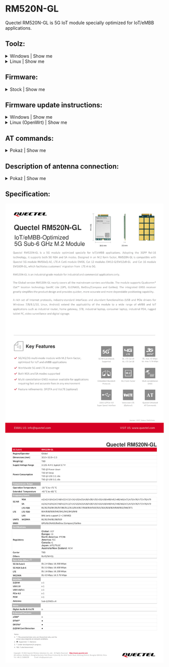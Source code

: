 # RM520N-GL
Quectel RM520N-GL is 5G IoT module specially optimized for IoT/eMBB applications.

## Toolz:
<details>
   <summary>Windows | Show me</summary>

<a href="https://github.com/4IceG/RM520N-GL/blob/main/Toolz/Quectel_Windows_USB_Driver(Q)_NDIS_V2.6.0.zip" title="Quectel_Windows_USB_Driver(Q)_NDIS_V2.6.0">Quectel Windows USB Driver(Q) NDIS V2.6.0</a>
 
<a href="https://drive.google.com/file/d/1nB-yBeqBCMLUXKLWNYVxs8VX6AXw9eOn/view?usp=sharing" title="Quectel_Windows_USB_DriverQ_NDIS_V2.4.6">Quectel Windows USB Driver(Q) NDIS V2.4.6</a>

<a href="https://drive.google.com/file/d/1UAgRqwF_ygA5USnoJLXfBhvlh5NrNgke/view?usp=sharing" title="Quectel_Windows_USB_DriverQ_NDIS_V2.4.6">Quectel Windows USB Driver(Q) MBIM V1.3.1</a>

<a href="https://www.waveshare.com/w/upload/d/df/Quectel_Windows_USB_Driver%28Q%29_RNDIS_V1.0.9.zip" title="RNDIS_V1.0.9.zip">Quectel Windows USB Driver(Q) RNDIS V1.0.9</a>

<a href="https://drive.google.com/file/d/1zYvH2cFQNXHGCScX14ksruG7wFgxqKls/view?usp=sharing" title="QFlash.V6.9.EN">QFlash V6.9 EN</a> `filename is password`

<a href="https://drive.google.com/file/d/1XeiSymetx_PGJ5ttKo97vUICqGKwbgZz/view?usp=sharing" title="QFlash_PCIE_V1.0">QFlash_PCIE_V1.0</a> `filename is password`

<a href="https://drive.google.com/file/d/1hrXW2u9Jrt4M9jzB1mh8wpOKAGuEXoTN/view?usp=sharing" title="QFlash.V6.3.EN">QFlash V6.3 EN</a>

<a href="https://drive.google.com/file/d/1j3Wy_znL2ajt2_Rc4gejgoJRcp8ieQLm/view?usp=sharing" title="QFlash.V5.8.EN">QFlash V5.8 EN</a>

<a href="https://drive.google.com/file/d/1Gx1Ab5uLSAOaIlWzKHS17qE3Wo9hVQ7i/view?usp=sharing" title="Qnavigator_V1.6.10">Qnavigator V1.6.10</a>

<a href="https://drive.google.com/file/d/1_s2tsLvVxjqN16O672-2sdwD6DZsmw9j/view?usp=sharing" title="Qnavigator_V1.6.9.1.zip">Qnavigator V1.6.9.1</a>

<a href="https://drive.google.com/file/d/1xVw5IBowlKn7HPqfyYfoZdBx1p5Xs7aU/view?usp=sharing" title="QCOM_V1.6">QCOM V1.6</a>

</details>

<details>
   <summary>Linux | Show me</summary>

<a href="https://github.com/4IceG/RM520N-GL/blob/main/Toolz/QFirehose_Linux_Android_V1.4.17.zip" title="QFirehose_Linux_Android_V1.4.17">QFirehose V1.4.17</a>

<a href="https://github.com/4IceG/RM520N-GL/blob/main/Toolz/QFirehose_Linux_Android_V1.4.15.zip" title="QFirehose_Linux_Android_V1.4.15">QFirehose V1.4.15</a>

<a href="https://github.com/4IceG/RM520N-GL/blob/main/Toolz/QFirehose_Linux_Android_V1.4.11.zip" title="QFirehose_Linux_Android_V1.4.11">QFirehose V1.4.11</a>

<a href="https://drive.google.com/file/d/1Jn4gzJRCzX_pzmGOqurwqAQMLiQsShV4/view?usp=drive_link" title="DFOTA Generation Tool">DFOTA Generation Tool</a>

<a href="https://drive.google.com/file/d/1V9zK4IWE0zuZxEpAr2JOm4AID0yZrm6h/view?usp=drive_link" title="Quectel_Linux_PCIE_MHI_Driver_V1.3.3">Quectel Linux PCIE MHI Driver V1.3.3</a>

<a href="https://drive.google.com/file/d/1amE1TgwuLh0bgos1T6rQMphIOnv_f1_T/view?usp=drive_link" title="Quectel_Linux_Android_SPRD_PCIE_Driver_V1.1.1">Quectel Linux Android SPRD PCIE Driver V1.1.1</a>

<a href="https://drive.google.com/file/d/1Sh4BHusGdrteIZCUN63SngR32zRfiGDC/view?usp=drive_link" title="Quectel_Linux_Android_QMI_WWAN_Driver_V1.2.1">Quectel Linux Android QMI WWAN_Driver V1.2.1</a>

<a href="https://drive.google.com/file/d/1iTC4nbNNMtpxrKFLDYvseReA8vR9Quwh/view?usp=drive_link" title="Quectel_Linux_Android_GobiNet_Driver_V1.6.3">Quectel Linux Android GobiNet Driver V1.6.3</a>

</details>

## Firmware:
<details>
   <summary>Stock | Show me</summary>

| Date | Version | Hint | Link |
| --- | --- | --- | --- |
| `2024-02-01` | *RM520NGLAAR01A08M4G_01.202.01.202* | `Firmware cannot be downgraded to ver. released before RM520NGLAAR01A07M4G_01.200.01.200` | <a href="https://drive.google.com/file/d/19oO1TA58z1xeloGLL6IogrqBFjnRFmoL/view?usp=sharing">Download</a> |
| `2023-11-06` | *RM520NGLAAR03A02M4GA* | | <a href="https://drive.google.com/file/d/1v3-lSQCeE0Wls7EXoOgmWn6wvATb5zED/view?usp=drive_link">Download</a> |
| `2023-07-25` | *RM520NGLAAR03A03M4G_01.200.01.200* | | <a href="https://drive.google.com/file/d/1EAJc7d3GXOnuCLCMHRZ65TXSBE5nDaXP/view?usp=drive_link">Download</a> |
| `2023-07-20` | *RM520NGLAAR01A08M4G_01.200.01.200* | | <a href="https://drive.google.com/file/d/1HHJ9FR1TgmqzkXhqQ2fq67OuvvhdShKO/view?usp=drive_link">Download</a> |
| `2023-07-12` | *RM520NGLAAR01A07M4G_01.203.01.203* | | <a href="https://drive.google.com/file/d/1CjuJyeSIjM8Mh0aNL-nk7f1nryyQrE-U/view?usp=sharing">Download</a> |
| `2023-05-12` | *RM520NGLAAR03A01M4G_01.202.01.202* | | <a href="https://drive.google.com/file/d/18mtwvYxl7BfAwTkFO6j6IhY27oZwonGa/view?usp=sharing">Download</a> |
| `2023-03-27` | *RM520NGLAAR01A07M4G_01.201.01.201* | | <a href="https://fw.gl-inet.com/tools/quectel_module_software/RM520NGLAAR01A07M4G_01.201.01.201.zip">Download</a> |
| `2023-01-20` | *RM520NGLAAR01A06M4G_12.001.12.001* | | <a href="https://drive.google.com/file/d/1hlFwz7UbC5mnwsF1ihCEaElTxrdIdnGk/view?usp=sharing">Download</a> |
| `2022-12-26` | *RM520NGLAAR01A06M4G_01.200.01.200* | | <a href="https://drive.google.com/file/d/1NWle7w6LHubee5l4n7EsMuExtVj36lwV/view?usp=sharing">Download</a> |

</details>



## Firmware update instructions:

<details>
   <summary>Windows | Show me</summary>

Step 1.
> Install modem drivers [Quectel_Windows_USB_DriverQ_NDIS_V2.4.6.zip](https://github.com/4IceG/RM520N-GL/blob/main/Drivers/Quectel_Windows_USB_DriverQ_NDIS_V2.4.6.zip) on your system.

Step 2.
> Connect modem to your computer, for example using a USB to m.2 B-key adapter.

Step 3.
> Go to device manager and check if the new COM ports are visible in the system. Restart your computer if the new COM ports are not visible.

![](https://github.com/4IceG/Personal_data/blob/master/5G/fwinst/comportz.png?raw=true)

> Remember the number of the COM port described as "DM Port".

Step 4.
> Run QFlash (Link to download the latest version [QFlash V6.9 EN](https://drive.google.com/file/d/1zYvH2cFQNXHGCScX14ksruG7wFgxqKls/view?usp=sharing)).
> Remember to avoid long paths through the QFlash folder.

> Select the COM port number remembered earlier and set the baud rate.

![](https://github.com/4IceG/Personal_data/blob/master/5G/fwinst/qfa.png?raw=true)

Step 5.
> Load modem firmware (previously unpacked from the archive) into the program.

![](https://github.com/4IceG/Personal_data/blob/master/5G/fwinst/qfb.png?raw=true)

> In the new window, go to the `\update\firehose` folder and select file `partition_complete_p4K_b256K.mbn`. Then click the Open button.

![](https://github.com/4IceG/Personal_data/blob/master/5G/fwinst/qf2.png?raw=true)

Step 6.
> Start updating modem firmware.

![](https://github.com/4IceG/Personal_data/blob/master/5G/fwinst/qf3.png?raw=true)

</details>

<details>
   <summary>Linux (OpenWrt) | Show me</summary>

Step 1.
> Install the qfirehose package.
> In console, run commands.

``` bash
opkg update
opkg install qfirehose
```
Step 2.
> Using WinSCP, copy the extracted modem firmware to the \tmp folder on the router.

Step 3.
> Start updating modem firmware.
> In console, run command.

``` bash
/usr/bin/qfirehose -f /tmp/RM520NGLAAR03A02M4GA
```

</details>


## AT commands:
<details>
   <summary>Pokaż | Show me</summary>

| Date | Version | Link |
| --- | --- | --- |
| `2024-02-07` | *Quectel_RG520N&RG525F&RG5x0F&RM5x0N&RM521F* | <a href="https://github.com/4IceG/RM520N-GL/blob/main/Documents/Quectel_RG520N%26RG525F%26RG5x0F%26RM5x0N%26RM521F_Series_AT_Commands_Manual_V1.0.pdf">Download (View)</a> |
| `2023-07-31` | *Quectel_RM5x0N* | <a href="https://github.com/4IceG/RM520N-GL/blob/main/Documents/Quectel_RM5x0N_AT_Commands_2023_07_31.pdf">Download (View)</a> |
| `2022-08-12` | *Quectel_RM520* | <a href="https://github.com/4IceG/RM520N-GL/blob/main/Documents/Quectel_RM520_AT_Commandsl_2022_08_12.pdf">Download (View)</a> |
| `2021-08-09` | *Quectel_RM5xxQ* | <a href="https://github.com/4IceG/RM520N-GL/blob/main/Documents/Quectel_RM5xxQ_AT_Commands_2021_08_09.pdf">Download (View)</a> |
| `2020-10-09` | *Quectel_RM5xxQ* | <a href="https://github.com/4IceG/RM520N-GL/blob/main/Documents/Quectel_RM5xxQ_AT_Commands_2020_10_09.pdf">Download (View)</a> |

</details>

## Description of antenna connection:
<details>
   <summary>Pokaż | Show me</summary>
 
![](https://github.com/4IceG/Personal_data/blob/master/5G/antenasmall.png?raw=true)
![](https://github.com/4IceG/Personal_data/blob/master/5G/rm520n-gl.PNG?raw=true)

</details>

## Specification:
![](https://github.com/4IceG/Personal_data/blob/master/5G/quectel_rm520n-gl_5g_specification_v1-0-0_preliminary_20210915-1.png?raw=true)
![](https://github.com/4IceG/Personal_data/blob/master/5G/quectel_rm520n-gl_5g_specification_v1-0-0_preliminary_20210915-2.png?raw=true)

